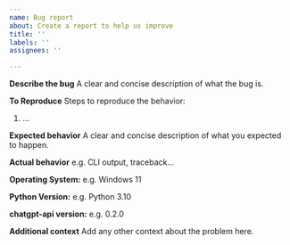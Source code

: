 ```yaml
---
name: Bug report
about: Create a report to help us improve
title: ''
labels: ''
assignees: ''

---
```


**Describe the bug**
A clear and concise description of what the bug is.

**To Reproduce**
Steps to reproduce the behavior:
1. ...

**Expected behavior**
A clear and concise description of what you expected to happen.

**Actual behavior**
e.g. CLI output, traceback...

**Operating System:**
e.g. Windows 11

**Python Version:**
e.g. Python 3.10

**chatgpt-api version:**
e.g. 0.2.0

**Additional context**
Add any other context about the problem here.
